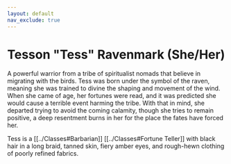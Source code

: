 ```yaml
---
layout: default
nav_exclude: true
---
```

# Tesson "Tess" Ravenmark (She/Her)
A powerful warrior from a tribe of spiritualist nomads that believe in migrating with the birds. Tess was born under the symbol of the raven, meaning she was trained to divine the shaping and movement of the wind. When she came of age, her fortunes were read, and it was predicted she would cause a terrible event harming the tribe. With that in mind, she departed trying to avoid the coming calamity, though she tries to remain positive, a deep resentment burns in her for the place the fates have forced her. 

Tess is a [[../Classes#Barbarian]] [[../Classes#Fortune Teller]] with black hair in a long braid, tanned skin, fiery amber eyes, and rough-hewn clothing of poorly refined fabrics. 